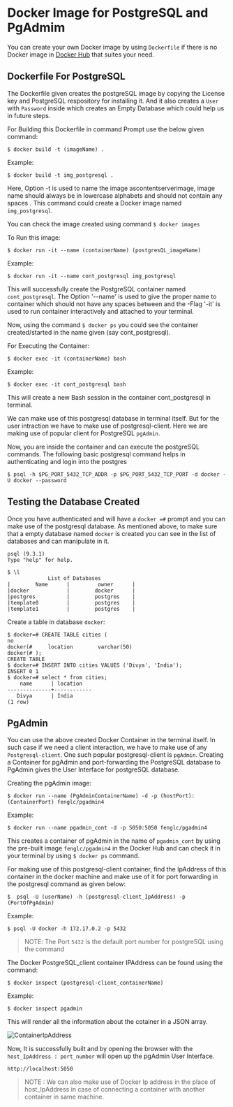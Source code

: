 # Docker Image for PostgreSQL and PgAdmim

You can create your own Docker image by using `Dockerfile` if there is no Docker image in [Docker Hub](https://hub.docker.com/) that suites your need.

## Dockerfile For PostgreSQL

The Dockerfile given creates the postgreSQL image by copying the License key and PostgreSQL respository for installing it. And it also creates a `User` with `Password` inside which creates an Empty Database which could help us in future steps.

For Building this Dockerfile in command Prompt use the below given command:

```
$ docker build -t (imageName) .
```
Example:
```
$ docker build -t img_postgresql .
```

Here, Option -t is used to name the image ascontentserverimage, image name should always be in lowercase alphabets and should not contain any spaces . This command could create a Docker image named `img_postgresql`.

You can check the image created using command 
    `$ docker images`

To Run this image:

```
$ docker run -it --name (containerName) (postgresQL_imageName)
```
Example:
```
$ docker run -it --name cont_postgresql img_postgresql
```

This will successfully create the PostgreSQL container named `cont_postgresql`. The Option '--name' is used to give the proper name to container which should not have any spaces between and the -Flag '-it' is used to  run container interactively and attached to your terminal.

Now, using the command `$ docker ps` you could see the container created/started in the name given (say cont_postgresql).

For Executing the Container:
```
$ docker exec -it (containerName) bash
```
Example:
```
$ docker exec -it cont_postgresql bash
```

This will create a new Bash session in the container cont_postgresql in terminal.

We can make use of this postgresql database in terminal itself. But for the user intraction we have to make use of postgresql-client. Here we are making use of popular client for PostgreSQL `pgAdmin`.

Now, you are inside the container and can execute the postgreSQL commands. The following basic postgresql command helps in authenticating and login into the postgres 

```
$ psql -h $PG_PORT_5432_TCP_ADDR -p $PG_PORT_5432_TCP_PORT -d docker -U docker --password
```

## Testing the Database Created

Once you have authenticated and will have a `docker =#` prompt and you can make use of the postgresql database. As mentioned above, to make sure that a empty database named `docker` is created you can see in the list of databases and can manipulate in it.

```
psql (9.3.1)
Type "help" for help.

$ \l
             List of Databases
|        Name      |         owner      |
|docker            |        docker      |
|postgres          |        postgres    |
|template0         |        postgres    |
|template1         |        postgres    |
```
Create a table in database `docker`:
```
$ docker=# CREATE TABLE cities (
no
docker(#     location        varchar(50)
docker(# );
CREATE TABLE
$ docker=# INSERT INTO cities VALUES ('Divya', 'India');
INSERT 0 1
$ docker=# select * from cities;
    name      | location
--------------+------------
   Divya      | India
(1 row)
```

## PgAdmin
You can use the above created Docker Container in the terminal itself. In such case if we need a client interaction, we have to make use of any `Postgresql-client`. One such popular postgresql-client is `pgAdmin`. Creating a Container for pgAdmin and port-forwarding the PostgreSQL database to PgAdmin gives the User Interface for postgreSQL database.

Creating the pgAdmin image:
```
$ docker run --name (PgAdminContainerName) -d -p (hostPort):(ContainerPort) fenglc/pgadmin4
```
Example:
```
$ docker run --name pgadmin_cont -d -p 5050:5050 fenglc/pgadmin4
```
This creates a container of pgAdmin in the name of `pgadmin_cont` by using the pre-built image `fenglc/pgadmin4` in the Docker Hub and can check it in your terminal by using `$ docker ps` command.

For making use of this postgresql-client container, find the IpAddress of this container in the docker machine and make use of it for port forwarding in the postgresql command as given below:

```
$  psql -U (userName) -h (postgresql-client_IpAddress) -p (PortOfPgAdmin)
```

Example:
```
$ psql -U docker -h 172.17.0.2 -p 5432
```

> NOTE: The Port `5432` is the default port number for postgreSQL using the command

The Docker PostgreSQL_client container IPAddress can be found using the command:
```
$ docker inspect (postgresql-client_containerName)
```

Example:
```
$ docker inspect pgadmin
```

This will render all the information about the cotainer in a JSON array.

![ContainerIpAddress](https://github.com/Dpurnima/myRepo/blob/master/containerIpAddress.PNG)

Now, It is successfully built and by opening the browser with the `host_IpAddress : port_number` will open up the pgAdmin User Interface.

```
http://localhost:5050
```
> NOTE : We can also make use of Docker Ip address in the place of host_IpAddress in case of connecting a container with another container in same machine.
 

